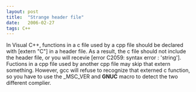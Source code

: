 ```yaml
---
layout: post
title:  "Strange header file"
date:   2006-02-27
tags: C++
---
```

In Visual C++, functions in a c file used by a cpp file should be declared with [extern "C"] in a header file. As a result, the c file should not include the header file, or you will recevie [error C2059: syntax error : 'string']. Fuctions in a cpp file used by another cpp file may skip that extern something. However, gcc will refuse to recognize that externed c function, so you have to use the _MSC_VER and __GNUC__ macro to detect the two different complier.